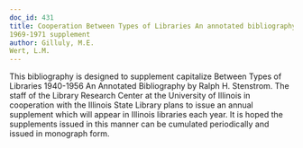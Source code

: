 ```yaml
---
doc_id: 431
title: Cooperation Between Types of Libraries An annotated bibliography
1969-1971 supplement
author: Gilluly, M.E.
Wert, L.M.
---
```


This bibliography is designed to supplement capitalize Between Types of 
Libraries 1940-1956 An Annotated Bibliography by Ralph H. Stenstrom.  The staff
of the Library Research Center at the University of Illinois in cooperation
with the Illinois State Library plans to issue an annual supplement which will 
appear in Illinois libraries each year.  It is hoped the supplements issued in 
this manner can be cumulated periodically and issued in monograph form.